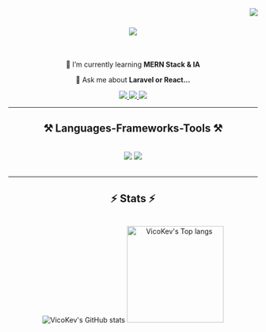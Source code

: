 <img align="right" src="https://visitor-badge.laobi.icu/badge?page_id=VicoKev.VicoKev" />

<h1 align="center">
    <img src="https://readme-typing-svg.herokuapp.com/?font=Righteous&size=35&center=true&vCenter=true&width=500&height=70&duration=4000&lines=Hi+There!+👋;+I'm+Mavic+Patinvoh!;" />
</h1>

<br/>

<div align="center">
 
 <!--🔭 I’m currently working on **a test project**-->
 
 🌱 I’m currently learning **MERN Stack & IA**

 💬 Ask me about **Laravel or React...**

 <!--⚡ Fun fact **Game of Thrones Night's Watch cloaks are made from Ikea rugs**-->

 </div>
 
<div align="center"> 
  <a href="mailto:kevinpatinvoh@gmail.com" target="_blank" rel="noopener noreferrer">
    <img src="https://img.shields.io/badge/Gmail-333333?style=for-the-badge&logo=gmail&logoColor=red" />
  </a>
  <a href="https://www.linkedin.com/in/mavic-patinvoh" target="_blank" rel="noopener noreferrer">
    <img src="https://img.shields.io/badge/LinkedIn-0077B5?style=for-the-badge&logo=linkedin&logoColor=white" />
  </a>
  <a href="https://medium.com/@vicokev" target="_blank" rel="noopener noreferrer">
    <img src="https://img.shields.io/badge/Medium-12100E?style=for-the-badge&logo=medium&logoColor=white" />
  </a>
  <!--
  <a href="" target="_blank" rel="noopener noreferrer">
    <img src="https://img.shields.io/badge/Portfolio-FF5722?style=for-the-badge&logo=todoist&logoColor=white" />
  </a> 
  -->
</div>



 <hr/>
 
<h2 align="center">⚒️ Languages-Frameworks-Tools ⚒️</h2>
<br/>
<div align="center">
    <img src="https://skillicons.dev/icons?i=html,css,bootstrap,react,vscode,github,tailwind,git" />
    <img src="https://skillicons.dev/icons?i=python,javascript,laravel,nodejs,heroku,docker,express,firebase,mongodb,mysql,netlify" /><br>
</div>

<br/>

<hr/>

<h2 align="center">⚡ Stats ⚡</h2>
<br>
<div align=center>
  <img src="https://github-readme-stats.vercel.app/api?username=VicoKev&show_icons=true&theme=react" alt="VicoKev's GitHub stats"/>
  <img src="https://github-readme-stats.vercel.app/api/top-langs/?username=VicoKev&layout=compact&theme=react&&langs_count=8" height="195" alt="VicoKev's Top langs"/>
  <br/>
</div>

<br/><br/>
